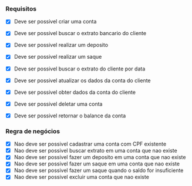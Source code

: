 

###  Requisitos

- [X] Deve ser possivel criar uma conta
- [X] Deve ser possivel buscar o extrato bancario do cliente
- [X] Deve ser possivel realizar um deposito
- [X] Deve ser possivel realizar um saque
- [X] Deve ser possivel buscar o extrato do cliente por data
- [X] Deve ser possivel atualizar os dados da conta do cliente
- [X] Deve ser possivel obter dados da conta do cliente
- [X] Deve ser possivel deletar uma conta
- [X] Deve ser possivel retornar o balance da conta


### Regra de negócios

- [X] Nao deve ser possivel cadastrar uma conta com CPF existente
- [X] Nao deve ser possivel buscar extrato em uma conta que nao existe
- [X] Nao deve ser possivel fazer um deposito em uma conta que nao existe
- [X] Nao deve ser possivel fazer um saque em uma conta que nao existe
- [X] Nao deve ser possivel fazer um saque quando o saldo for insuficiente
- [X] Nao deve ser possivel excluir uma conta que nao existe

